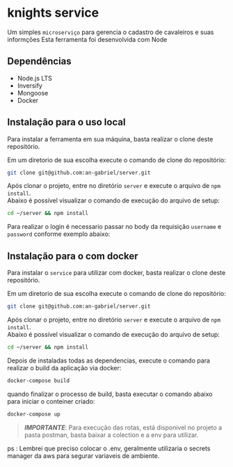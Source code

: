 # knights service

Um simples `microserviço` para gerencia o cadastro de cavaleiros e suas informções
Esta ferramenta foi desenvolvida com Node

## Dependências
- Node.js LTS
- Inversify
- Mongoose
- Docker

## Instalação para o uso local
Para instalar a ferramenta em sua máquina, basta realizar o clone deste repositório.<br>

Em um diretorio de sua escolha execute o comando de clone do repositório:
```bash
git clone git@github.com:an-gabriel/server.git
```

Após clonar o projeto, entre no diretório `server` e execute o arquivo de `npm install`.<br>
Abaixo é possível visualizar o comando de execução do arquivo de setup:

```bash
cd ~/server && npm install
```

Para realizar o login é necessario passar no body da requisição `username` e `password` conforme exemplo abaixo:

## Instalação para o com docker

Para instalar o `service` para utilizar com docker, basta realizar o clone deste repositório.<br>

Em um diretorio de sua escolha execute o comando de clone do repositório:
```bash
git clone git@github.com:an-gabriel/server.git
```

Após clonar o projeto, entre no diretório `server` e execute o arquivo de `npm install`.<br>
Abaixo é possível visualizar o comando de execução do arquivo de setup:

```bash
cd ~/server && npm install
```

Depois de instaladas todas as dependencias, execute o comando para realizar o build da aplicação via docker:

```bash
docker-compose build
```

quando finalizar o processo de build, basta executar o comando abaixo para iniciar o conteiner criado:

```bash
docker-compose up
```


>___IMPORTANTE___: Para execução das rotas, está disponivel no projeto a pasta postman, basta baixar a colection e a env para utilizar.

ps : Lembrei que preciso colocar o .env, geralmente utilizaria o secrets manager da aws para segurar variaveis de ambiente. 
